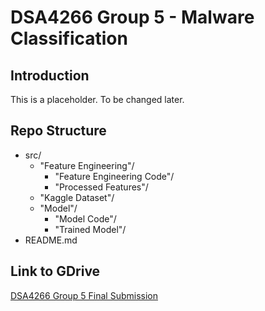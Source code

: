 # DSA4266 Group 5 - Malware Classification
## Introduction

This is a placeholder. To be changed later.


## Repo Structure
- src/
    - "Feature Engineering"/
        - "Feature Engineering Code"/
        - "Processed Features"/
    - "Kaggle Dataset"/
    - "Model"/
        - "Model Code"/
        - "Trained Model"/
- README.md

## Link to GDrive 
[DSA4266 Group 5 Final Submission]([url](https://drive.google.com/drive/folders/1ulTA6HubY_LSpWAriNVhpa8a8lXuRGGp?usp=sharing))
